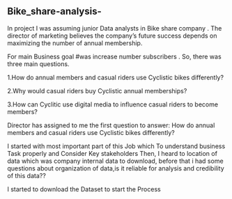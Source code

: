 ## Bike_share-analysis-





In project I was assuming junior Data analysts in Bike share company . The director of marketing believes the company’s future success depends on maximizing the number of annual membership.

For main Business goal #was increase number subscribers . So, there was three main questions.

1.How do annual members and casual riders use Cyclistic bikes differently?

2.Why would casual riders buy Cyclistic annual memberships?

3.How can Cyclitic use digital media to influence casual riders to become members?

Director has assigned to me the first question to answer: How do annual members and casual riders use Cyclistic bikes differently?

I started with most important part of this Job which To understand business Task properly and Consider Key stakeholders
Then, I heard to location of data which was company internal data to download, before that i had some questions about organization of data,is it reliable for analysis and credibility of this data??

I started to download the Dataset to start the Process
